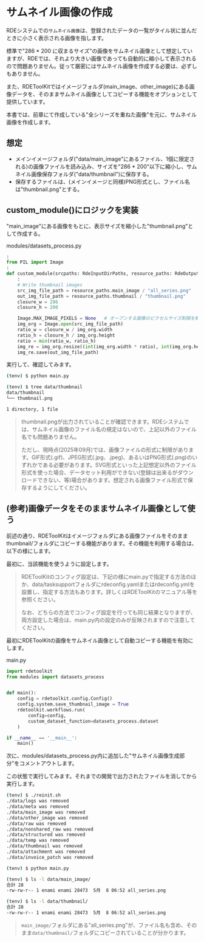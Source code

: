 <div class="page" />

# サムネイル画像の作成

RDEシステムでの`サムネイル画像`は、登録されたデータの一覧がタイル状に並んだときに小さく表示される画像を指します。

標準で"286 * 200 に収まるサイズ"の画像をサムネイル画像として想定していますが、RDEでは、それより大きい画像であっても自動的に縮小して表示されるので問題ありません。従って厳密にはサムネイル画像を作成する必要は、必ずしもありません。

また、RDEToolKitではイメージフォルダ(main_image、other_image)にある画像データを、そのままサムネイル画像としてコピーする機能をオプションとして提供しています。

本書では、前章にて作成している"全シリーズを重ねた画像"を元に、サムネイル画像を作成します。

## 想定

* メインイメージフォルダ("data/main_image"にあるファイル、1個に限定される)の画像ファイルを読み込み、サイズを"286 * 200"以下に縮小し、サムネイル画像保存フォルダ("data/thumbnail")に保存する。
* 保存するファイルは、(メインイメージと同様)PNG形式とし、ファイル名は"thumbnail.png"とする。

## custom_module()にロジックを実装

"main_image"にある画像をもとに、表示サイズを縮小した"thumbnail.png"として作成する。

modules/datasets_process.py
```python
:
from PIL import Image
:
def custom_module(srcpaths: RdeInputDirPaths, resource_paths: RdeOutputResourcePath) -> None:
    :
    # Write thumbnail images
    src_img_file_path = resource_paths.main_image / "all_series.png"
    out_img_file_path = resource_paths.thumbnail / "thumbnail.png"
    closure_w = 286
    closure_h = 200

    Image.MAX_IMAGE_PIXELS = None   # オープンする画像のピクセルサイズ制限を解除する
    img_org = Image.open(src_img_file_path)
    ratio_w = closure_w / img_org.width
    ratio_h = closure_h / img_org.height
    ratio = min(ratio_w, ratio_h)
    img_re = img_org.resize((int(img_org.width * ratio), int(img_org.height * ratio)), Image.BILINEAR)  # image magickのデフォルトに合わせてバイリニアとしている
    img_re.save(out_img_file_path)
```

実行して、確認してみます。

```bash
(tenv) $ python main.py

(tenv) $ tree data/thumbnail
data/thumbnail
└── thumbnail.png

1 directory, 1 file
```

> thumbnail.pngが出力されていることが確認できます。RDEシステムでは、サムネイル画像のファイル名の規定はないので、上記以外のファイル名でも問題ありません。
>
> ただし、現時点(2025年09月)では、画像ファイルの形式に制限があります。GIF形式(.gif)、JPEG形式(.jpg、.jpeg)、あるいはPNG形式(.png)のいずれかである必要があります。SVG形式といった上記想定以外のファイル形式を使った場合、データセット利用ができない(登録は出来るがダウンロードできない、等)場合があります。想定される画像ファイル形式で保存するようにしてください。

## (参考)画像データをそのままサムネイル画像として使う

前述の通り、RDEToolKitはイメージフォルダにある画像ファイルをそのままthumbnail/フォルダにコピーする機能があります。その機能を利用する場合は、以下の様にします。

最初に、当該機能を使うように設定します。

> RDEToolKitのコンフィグ設定は、下記の様にmain.pyで指定する方法のほか、data/tasksupportフォルダにrdeconfig.yamlまたはrdeconfig.ymlを設置し、指定する方法もあります。詳しくはRDEToolKitのマニュアル等を参照ください。
>
> なお、どちらの方法でコンフィグ設定を行っても同じ結果となりますが、両方設定した場合は、main.py内の設定のみが反映されますので注意してください。

最初にRDEToolKitの画像をサムネイル画像として自動コピーする機能を有効にします。

main.py

```python
import rdetoolkit
from modules import datasets_process


def main():
    config = rdetoolkit.config.Config()
    config.system.save_thumbnail_image = True
    rdetoolkit.workflows.run(
        config=config,
        custom_dataset_function=datasets_process.dataset
    )

if __name__ == '__main__':
    main()
```

次に、modules/datasets_process.py内に追加した"サムネイル画像生成部分"をコメントアウトします。

この状態で実行してみます。それまでの開発で出力されたファイルを消してから実行します。

```bash
(tenv) $ ./reinit.sh
./data/logs was removed
./data/meta was removed
./data/main_image was removed
./data/other_image was removed
./data/raw was removed
./data/nonshared_raw was removed
./data/structured was removed
./data/temp was removed
./data/thumbnail was removed
./data/attachment was removed
./data/invoice_patch was removed

(tenv) $ python main.py

(tenv) $ ls -l data/main_image/
合計 28
-rw-rw-r-- 1 enami enami 28473  5月  8 06:52 all_series.png

(tenv) $ ls -l data/thumbnail/
合計 28
-rw-rw-r-- 1 enami enami 28473  5月  8 06:52 all_series.png
```

> `main_image/`フォルダにある"all_series.png"が、ファイル名も含め、そのまま`data/thumbnail/`フォルダにコピーされていることが分かります。

